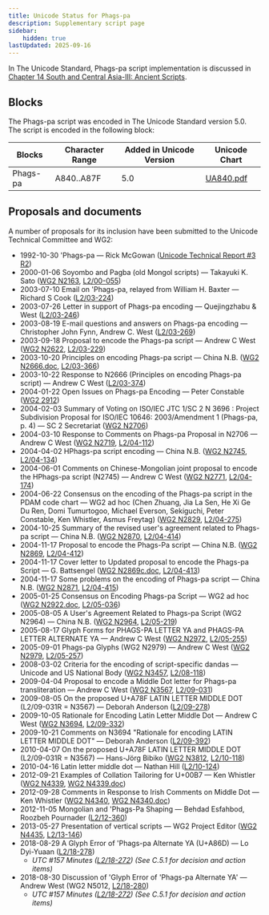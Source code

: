 ```yaml
---
title: Unicode Status for Phags-pa
description: Supplementary script page
sidebar:
    hidden: true
lastUpdated: 2025-09-16
---
```


In The Unicode Standard, Phags-pa script implementation is discussed in [Chapter 14 South and Central Asia-III: Ancient Scripts](http://www.unicode.org/versions/latest/ch14.pdf).

## Blocks

The Phags-pa script was encoded in The Unicode Standard version 5.0. The script is encoded in the following block:

| Blocks | Character Range | Added in Unicode Version | Unicode Chart |
| ------ | --------------- | ------------------------ | ------------- |
| Phags-pa | A840..A87F | 5.0 | [UA840.pdf](http://www.unicode.org/charts/PDF/UA840.pdf) |

## Proposals and documents

A number of proposals for its inclusion have been submitted to the Unicode Technical Committee and WG2:
- 1992-10-30 'Phags-pa — Rick McGowan ([Unicode Technical Report #3 R2](http://www.unicode.org/reports/tr3-2/))
- 2000-01-06 Soyombo and Pagba (old Mongol scripts) — Takayuki K. Sato ([WG2 N2163](https://www.unicode.org/wg2/docs/n2163.pdf), [L2/00-055](http://www.unicode.org/cgi-bin/GetMatchingDocs.pl?L2/00-055))
- 2003-07-10 Email on 'Phags-pa, relayed from William H. Baxter — Richard S Cook ([L2/03-224](http://www.unicode.org/cgi-bin/GetMatchingDocs.pl?L2/03-224))
- 2003-07-26 Letter in support of Phags-pa encoding — Quejingzhabu &amp; West ([L2/03-246](http://www.unicode.org/cgi-bin/GetMatchingDocs.pl?L2/03-246))
- 2003-08-19 E-mail questions and answers on Phags-pa encoding — Christopher John Fynn, Andrew C. West ([L2/03-269](http://www.unicode.org/cgi-bin/GetMatchingDocs.pl?L2/03-269))
- 2003-09-18 Proposal to encode the Phags-pa script — Andrew C West ([WG2 N2622](https://www.unicode.org/wg2/docs/n2622.pdf), [L2/03-229](http://www.unicode.org/cgi-bin/GetMatchingDocs.pl?L2/03-229))
- 2003-10-20 Principles on encoding Phags-pa script — China N.B. ([WG2 N2666.doc](https://www.unicode.org/wg2/docs/n2666.doc), [L2/03-366](http://www.unicode.org/cgi-bin/GetMatchingDocs.pl?L2/03-366))
- 2003-10-22 Response to N2666 (Principles on encoding Phags-pa script) — Andrew C West ([L2/03-374](http://www.unicode.org/cgi-bin/GetMatchingDocs.pl?L2/03-374))
- 2004-01-22 Open Issues on Phags-pa Encoding — Peter Constable ([WG2 2912](https://www.unicode.org/wg2/docs/n2912.pdf))
- 2004-02-03 Summary of Voting on ISO/IEC JTC 1/SC 2 N 3696 : Project Subdivision Proposal for ISO/IEC 10646: 2003/Amendment 1 (Phags-pa, p. 4) — SC 2 Secretariat ([WG2 N2706](https://www.unicode.org/wg2/docs/n2706.pdf))
- 2004-03-10 Response to Comments on Phags-pa Proposal in N2706 — Andrew C West ([WG2 N2719](https://www.unicode.org/wg2/docs/n2719.pdf), [L2/04-112](http://www.unicode.org/cgi-bin/GetMatchingDocs.pl?L2/04-112))
- 2004-04-02 HPhags-pa script encoding — China N.B. ([WG2 N2745](https://www.unicode.org/wg2/docs/n2745.pdf), [L2/04-134](http://www.unicode.org/cgi-bin/GetMatchingDocs.pl?L2/04-134))
- 2004-06-01 Comments on Chinese-Mongolian joint proposal to encode the HPhags-pa script (N2745) — Andrew C West ([WG2 N2771](https://www.unicode.org/wg2/docs/n2771r.pdf), [L2/04-174](http://www.unicode.org/cgi-bin/GetMatchingDocs.pl?L2/04-174))
- 2004-06-22 Consensus on the encoding of the Phags-pa script in the PDAM code chart — WG2 ad hoc (Chen Zhuang, Jia La Sen, He Xi Ge Du Ren, Domi Tumurtogoo, Michael Everson, Sekiguchi, Peter Constable, Ken Whistler, Asmus Freytag) ([WG2 N2829](https://www.unicode.org/wg2/docs/n2829.pdf), [L2/04-275](http://www.unicode.org/cgi-bin/GetMatchingDocs.pl?L2/04-275))
- 2004-10-25 Summary of the revised user's agreement related to Phags-pa script — China N.B. ([WG2 N2870](https://www.unicode.org/wg2/docs/n2870.pdf), [L2/04-414](http://www.unicode.org/cgi-bin/GetMatchingDocs.pl?L2/04-414))
- 2004-11-17 Proposal to encode the Phags-Pa script — China N.B. ([WG2 N2869](https://www.unicode.org/wg2/docs/n2869.pdf), [L2/04-412](http://www.unicode.org/cgi-bin/GetMatchingDocs.pl?L2/04-412))
- 2004-11-17 Cover letter to Updated proposal to encode the Phags-pa Script — G. Battsengel ([WG2 N2869c.doc](https://www.unicode.org/wg2/docs/n2869c.doc), [L2/04-413](http://www.unicode.org/cgi-bin/GetMatchingDocs.pl?L2/04-413))
- 2004-11-17 Some problems on the encoding of Phags-pa script — China N.B. ([WG2 N2871](https://www.unicode.org/wg2/docs/n2871.pdf), [L2/04-415](http://www.unicode.org/cgi-bin/GetMatchingDocs.pl?L2/04-415))
- 2005-01-25 Consensus on Encoding Phags-pa Script — WG2 ad hoc ([WG2 N2922.doc](https://www.unicode.org/wg2/docs/n2922.doc), [L2/05-036](http://www.unicode.org/cgi-bin/GetMatchingDocs.pl?L2/05-036))
- 2005-08-05 A User's Agreement Related to Phags-pa Script (WG2 N2964) — China N.B. ([WG2 N2964](https://www.unicode.org/wg2/docs/n2964.pdf), [L2/05-219](http://www.unicode.org/cgi-bin/GetMatchingDocs.pl?L2/05-219))
- 2005-08-17 Glyph Forms for PHAGS-PA LETTER YA and PHAGS-PA LETTER ALTERNATE YA — Andrew C West ([WG2 N2972](https://www.unicode.org/wg2/docs/n2972.pdf), [L2/05-255](http://www.unicode.org/cgi-bin/GetMatchingDocs.pl?L2/05-255))
- 2005-09-01 Phags-pa Glyphs (WG2 N2979) — Andrew C West ([WG2 N2979](https://www.unicode.org/wg2/docs/n2979.pdf), [L2/05-257](http://www.unicode.org/cgi-bin/GetMatchingDocs.pl?L2/05-257))
- 2008-03-02 Criteria for the encoding of script-specific dandas — Unicode and US National Body ([WG2 N3457](https://www.unicode.org/wg2/docs/n3457.pdf), [L2/08-118](http://www.unicode.org/cgi-bin/GetMatchingDocs.pl?L2/08-118))
- 2009-04-04 Proposal to encode a Middle Dot letter for Phags-pa transliteration — Andrew C West ([WG2 N3567](https://www.unicode.org/wg2/docs/n3567.pdf), [L2/09-031](http://www.unicode.org/cgi-bin/GetMatchingDocs.pl?L2/09-031))
- 2009-08-05 On the proposed U+A78F LATIN LETTER MIDDLE DOT (L2/09-031R = N3567) — Deborah Anderson ([L2/09-278](http://www.unicode.org/cgi-bin/GetMatchingDocs.pl?L2/09-278))
- 2009-10-05 Rationale for Encoding Latin Letter Middle Dot — Andrew C West ([WG2 N3694](https://www.unicode.org/wg2/docs/n3694.pdf), [L2/09-332](http://www.unicode.org/cgi-bin/GetMatchingDocs.pl?L2/09-332))
- 2009-10-21 Comments on N3694 "Rationale for encoding LATIN LETTER MIDDLE DOT" — Deborah Anderson ([L2/09-392](http://www.unicode.org/cgi-bin/GetMatchingDocs.pl?L2/09-392))
- 2010-04-07 On the proposed U+A78F LATIN LETTER MIDDLE DOT (L2/09-031R = N3567) — Hans-Jörg Bibiko ([WG2 N3812](https://www.unicode.org/wg2/docs/n3812.pdf), [L2/10-118](http://www.unicode.org/cgi-bin/GetMatchingDocs.pl?L2/10-118))
- 2010-04-16 Latin letter middle dot — Nathan Hill ([L2/10-124](http://www.unicode.org/cgi-bin/GetMatchingDocs.pl?L2/10-124))
- 2012-09-21 Examples of Collation Tailoring for U+00B7 — Ken Whistler ([WG2 N4339](https://www.unicode.org/wg2/docs/n4339.pdf), [WG2 N4339.doc](https://www.unicode.org/wg2/docs/n4339.doc))
- 2012-09-28 Comments in Response to Irish Comments on Middle Dot — Ken Whistler ([WG2 N4340](https://www.unicode.org/wg2/docs/n4340.pdf), [WG2 N4340.doc](https://www.unicode.org/wg2/docs/n4340.doc))
- 2012-11-05 Mongolian and 'Phags-Pa Shaping — Behdad Esfahbod, Roozbeh Pournader ([L2/12-360](http://www.unicode.org/cgi-bin/GetMatchingDocs.pl?L2/12-360))
- 2013-05-27 Presentation of vertical scripts — WG2 Project Editor ([WG2 N4435](https://www.unicode.org/wg2/docs/n4435.pdf), [L2/13-146](http://www.unicode.org/cgi-bin/GetMatchingDocs.pl?L2/13-146))
- 2018-08-29 A Glyph Error of 'Phags-pa Alternate YA (U+A86D) — Lo Dyi-Yuaan ([L2/18-278](http://www.unicode.org/cgi-bin/GetMatchingDocs.pl?L2/18-278))
  - _UTC #157 Minutes ([L2/18-272](http://www.unicode.org/L2/L2018/18272.htm)) (See C.5.1 for decision and action items)_
- 2018-08-30 Discussion of 'Glyph Error of 'Phags-pa Alternate YA' — Andrew West (WG2 N5012, [L2/18-280](http://www.unicode.org/cgi-bin/GetMatchingDocs.pl?L2/18-280))
  - _UTC #157 Minutes ([L2/18-272](http://www.unicode.org/L2/L2018/18272.htm)) (See C.5.1 for decision and action items)_
